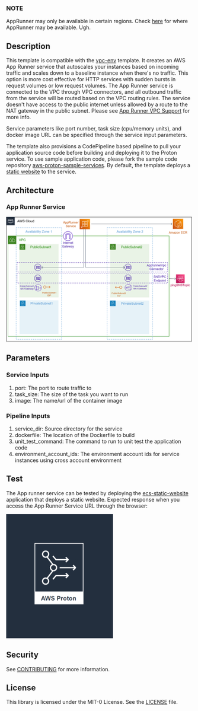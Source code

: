 ### NOTE
AppRunner may only be available in certain regions. Check [here](https://docs.aws.amazon.com/general/latest/gr/apprunner.html) for where AppRunner may be available. Ugh.

## Description

This template is compatible with the [vpc-env](../../environment-templates/vpc-env) template. It creates an AWS App Runner service that autoscales your instances based on incoming traffic and scales down to a baseline instance when there's no traffic. This option is more cost effective for HTTP services with sudden bursts in request volumes or low request volumes. The App Runner service is connected to the VPC through VPC connectors, and all outbound traffic from the service will be routed based on the VPC routing rules. The service doesn't have access to the public internet unless allowed by a route to the NAT gateway in the public subnet. Please see [App Runner VPC Support](https://aws.amazon.com/blogs/aws/new-for-app-runner-vpc-support/) for more info. 

Service parameters like port number, task size (cpu/memory units), and docker image URL can be specified through the service input parameters. 

The template also provisions a CodePipeline based pipeline to pull your application source code before building and deploying it to the Proton service. To use sample application code, please fork the sample code repository [aws-proton-sample-services](https://github.com/aws-samples/aws-proton-sample-services). By default, the template deploys a [static website](https://github.com/aws-samples/aws-proton-sample-services/tree/main/ecs-static-website) to the service. 

## Architecture

### App Runner Service
![apprunner-srv](../../images/apprunner-srv.png)

## Parameters

### Service Inputs

1. port: The port to route traffic to
2. task_size: The size of the task you want to run
3. image: The name/url of the container image

### Pipeline Inputs

1. service_dir: Source directory for the service
2. dockerfile: The location of the Dockerfile to build
3. unit_test_command: The command to run to unit test the application code
4. environment_account_ids: The environment account ids for service instances using cross account environment

## Test
The App runner service can be tested by deploying the [ecs-static-website](https://github.com/aws-samples/aws-proton-sample-services/tree/main/ecs-static-website) application that deploys a static website. Expected response when you access the App Runner Service URL through the browser:

![proton-static-website](../../images/proton-static-website.png)

## Security

See [CONTRIBUTING](../../CONTRIBUTING.md#security-issue-notifications) for more information.

## License

This library is licensed under the MIT-0 License. See the [LICENSE](../../LICENSE) file.


